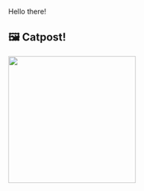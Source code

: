 Hello there!



## 🖼️ Catpost!

<sub>
    <img src="https://cdn2.thecatapi.com/images/LGrK9iJDw.jpg" height="256">
</sub>

